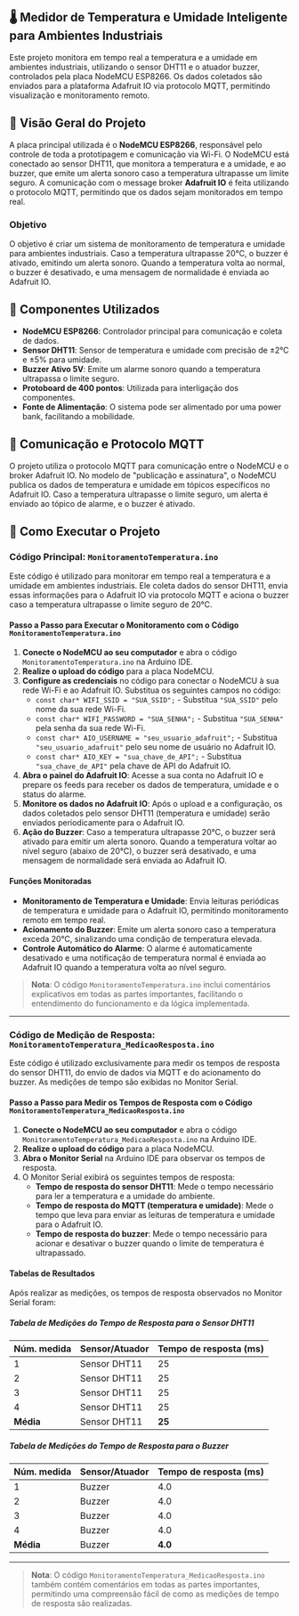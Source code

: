 ## 🌡️ Medidor de Temperatura e Umidade Inteligente para Ambientes Industriais

Este projeto monitora em tempo real a temperatura e a umidade em ambientes industriais, utilizando o sensor DHT11 e o atuador buzzer, controlados pela placa NodeMCU ESP8266. Os dados coletados são enviados para a plataforma Adafruit IO via protocolo MQTT, permitindo visualização e monitoramento remoto.

## 📝 Visão Geral do Projeto

A placa principal utilizada é o **NodeMCU ESP8266**, responsável pelo controle de toda a prototipagem e comunicação via Wi-Fi. O NodeMCU está conectado ao sensor DHT11, que monitora a temperatura e a umidade, e ao buzzer, que emite um alerta sonoro caso a temperatura ultrapasse um limite seguro. A comunicação com o message broker **Adafruit IO** é feita utilizando o protocolo MQTT, permitindo que os dados sejam monitorados em tempo real.

### Objetivo

O objetivo é criar um sistema de monitoramento de temperatura e umidade para ambientes industriais. Caso a temperatura ultrapasse 20°C, o buzzer é ativado, emitindo um alerta sonoro. Quando a temperatura volta ao normal, o buzzer é desativado, e uma mensagem de normalidade é enviada ao Adafruit IO.

## 🔧 Componentes Utilizados

- **NodeMCU ESP8266**: Controlador principal para comunicação e coleta de dados.
- **Sensor DHT11**: Sensor de temperatura e umidade com precisão de ±2°C e ±5% para umidade.
- **Buzzer Ativo 5V**: Emite um alarme sonoro quando a temperatura ultrapassa o limite seguro.
- **Protoboard de 400 pontos**: Utilizada para interligação dos componentes.
- **Fonte de Alimentação**: O sistema pode ser alimentado por uma power bank, facilitando a mobilidade.

## 📡 Comunicação e Protocolo MQTT

O projeto utiliza o protocolo MQTT para comunicação entre o NodeMCU e o broker Adafruit IO. No modelo de "publicação e assinatura", o NodeMCU publica os dados de temperatura e umidade em tópicos específicos no Adafruit IO. Caso a temperatura ultrapasse o limite seguro, um alerta é enviado ao tópico de alarme, e o buzzer é ativado.

## 🔧 Como Executar o Projeto

### Código Principal: `MonitoramentoTemperatura.ino`

Este código é utilizado para monitorar em tempo real a temperatura e a umidade em ambientes industriais. Ele coleta dados do sensor DHT11, envia essas informações para o Adafruit IO via protocolo MQTT e aciona o buzzer caso a temperatura ultrapasse o limite seguro de 20°C.

#### Passo a Passo para Executar o Monitoramento com o Código `MonitoramentoTemperatura.ino`

1. **Conecte o NodeMCU ao seu computador** e abra o código `MonitoramentoTemperatura.ino` na Arduino IDE.
2. **Realize o upload do código** para a placa NodeMCU.
3. **Configure as credenciais** no código para conectar o NodeMCU à sua rede Wi-Fi e ao Adafruit IO. Substitua os seguintes campos no código:
   - `const char* WIFI_SSID = "SUA_SSID";` - Substitua `"SUA_SSID"` pelo nome da sua rede Wi-Fi.
   - `const char* WIFI_PASSWORD = "SUA_SENHA";` - Substitua `"SUA_SENHA"` pela senha da sua rede Wi-Fi.
   - `const char* AIO_USERNAME = "seu_usuario_adafruit";` - Substitua `"seu_usuario_adafruit"` pelo seu nome de usuário no Adafruit IO.
   - `const char* AIO_KEY = "sua_chave_de_API";` - Substitua `"sua_chave_de_API"` pela chave de API do Adafruit IO.
4. **Abra o painel do Adafruit IO**: Acesse a sua conta no Adafruit IO e prepare os feeds para receber os dados de temperatura, umidade e o status do alarme.
5. **Monitore os dados no Adafruit IO**: Após o upload e a configuração, os dados coletados pelo sensor DHT11 (temperatura e umidade) serão enviados periodicamente para o Adafruit IO.
6. **Ação do Buzzer**: Caso a temperatura ultrapasse 20°C, o buzzer será ativado para emitir um alerta sonoro. Quando a temperatura voltar ao nível seguro (abaixo de 20°C), o buzzer será desativado, e uma mensagem de normalidade será enviada ao Adafruit IO.

#### Funções Monitoradas

- **Monitoramento de Temperatura e Umidade**: Envia leituras periódicas de temperatura e umidade para o Adafruit IO, permitindo monitoramento remoto em tempo real.
- **Acionamento do Buzzer**: Emite um alerta sonoro caso a temperatura exceda 20°C, sinalizando uma condição de temperatura elevada.
- **Controle Automático do Alarme**: O alarme é automaticamente desativado e uma notificação de temperatura normal é enviada ao Adafruit IO quando a temperatura volta ao nível seguro.

> **Nota**: O código `MonitoramentoTemperatura.ino` inclui comentários explicativos em todas as partes importantes, facilitando o entendimento do funcionamento e da lógica implementada.

---

### Código de Medição de Resposta: `MonitoramentoTemperatura_MedicaoResposta.ino`

Este código é utilizado exclusivamente para medir os tempos de resposta do sensor DHT11, do envio de dados via MQTT e do acionamento do buzzer. As medições de tempo são exibidas no Monitor Serial.

#### Passo a Passo para Medir os Tempos de Resposta com o Código `MonitoramentoTemperatura_MedicaoResposta.ino`

1. **Conecte o NodeMCU ao seu computador** e abra o código `MonitoramentoTemperatura_MedicaoResposta.ino` na Arduino IDE.
2. **Realize o upload do código** para a placa NodeMCU.
3. **Abra o Monitor Serial** na Arduino IDE para observar os tempos de resposta.
4. O Monitor Serial exibirá os seguintes tempos de resposta:
   - **Tempo de resposta do sensor DHT11**: Mede o tempo necessário para ler a temperatura e a umidade do ambiente.
   - **Tempo de resposta do MQTT (temperatura e umidade)**: Mede o tempo que leva para enviar as leituras de temperatura e umidade para o Adafruit IO.
   - **Tempo de resposta do buzzer**: Mede o tempo necessário para acionar e desativar o buzzer quando o limite de temperatura é ultrapassado.

#### Tabelas de Resultados

Após realizar as medições, os tempos de resposta observados no Monitor Serial foram:

##### Tabela de Medições do Tempo de Resposta para o Sensor DHT11

| Núm. medida | Sensor/Atuador | Tempo de resposta (ms) |
|-------------|-----------------|------------------------|
| 1           | Sensor DHT11    | 25                    |
| 2           | Sensor DHT11    | 25                    |
| 3           | Sensor DHT11    | 25                    |
| 4           | Sensor DHT11    | 25                    |
| **Média**   | Sensor DHT11    | **25**                |

##### Tabela de Medições do Tempo de Resposta para o Buzzer

| Núm. medida | Sensor/Atuador | Tempo de resposta (ms) |
|-------------|-----------------|------------------------|
| 1           | Buzzer          | 4.0                   |
| 2           | Buzzer          | 4.0                   |
| 3           | Buzzer          | 4.0                   |
| 4           | Buzzer          | 4.0                   |
| **Média**   | Buzzer          | **4.0**               |

---

> **Nota**: O código `MonitoramentoTemperatura_MedicaoResposta.ino` também contém comentários em todas as partes importantes, permitindo uma compreensão fácil de como as medições de tempo de resposta são realizadas.